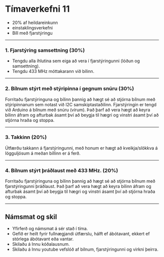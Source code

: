 # Tímaverkefni 11  
- 20% af heildareinkunn
- einstaklingsverkefni
- Bíll með fjarstýringu 

---

### 1. Fjarstýring samsettning (30%)

- Tengdu alla íhlutina sem eiga að vera í fjarstýringunni (lóðun og samsettning).
- Tengdu 433 MHz móttakarann við bílinn.

---

### 2. Bílnum stýrt með stýripinna í gegnum snúru (30%)

Forritaðu fjarstýringuna og bílinn þannig að hægt sé að stjórna bílnum með stýripinnanum sem notast við I2C samskiptastaðilinn. Fjarstýringin er tengd við Arduino á bílnum með snúru (vírum). Það þarf að vera hægt að keyra bílinn áfram og afturbak ásamt því að beygja til hægri og vinstri ásamt því að stjórna hraða og stoppa.

---

### 3. Takkinn (20%)
Útfærðu takkann á fjarstýringunni, með honum er hægt að kveikja/slökkva á lögguljósum á meðan bíllinn er á ferð.

---

### 4. Bílnum stýrt þráðlaust með 433 MHz. (20%)

Forritaðu fjarstýringuna og bílinn þannig að hægt sé að stjórna bílnum með fjarstýringunni þráðlaust. Það þarf að vera hægt að keyra bílinn áfram og afturbak ásamt því að beygja til hægri og vinstri ásamt því að stjórna hraða og stoppa.

---


## Námsmat og skil

- Yfirferð og námsmat á sér stað í tíma.
- Gefið er heilt fyrir fullnægjandi útfærslu, hálft ef ábótavant, ekkert ef stórlega ábótavant eða vantar.
- Skilaðu á Innu kóðalausnum.
- Skilaðu á Innu youtube vefslóð af bílnum, fjarstýringunni og virkni þeirra.
